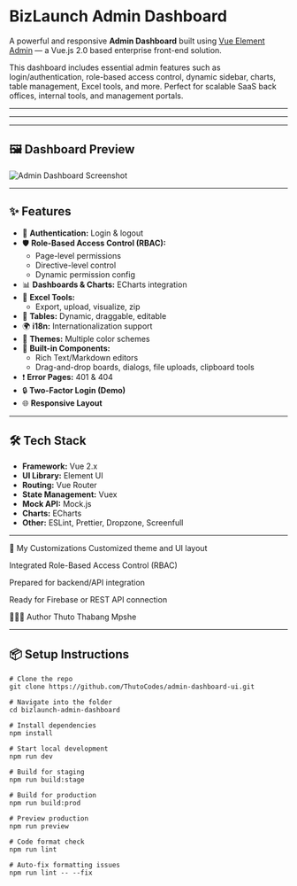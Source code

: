 # BizLaunch Admin Dashboard

A powerful and responsive **Admin Dashboard** built using [Vue Element Admin](https://github.com/PanJiaChen/vue-element-admin) — a Vue.js 2.0 based enterprise front-end solution.

This dashboard includes essential admin features such as login/authentication, role-based access control, dynamic sidebar, charts, table management, Excel tools, and more. Perfect for scalable SaaS back offices, internal tools, and management portals.

---

---
---

## 🖼 Dashboard Preview

![Admin Dashboard Screenshot](./Vue-elements-ui.png)


---

## ✨ Features

- 🔐 **Authentication:** Login & logout
- 🛡 **Role-Based Access Control (RBAC):**
  - Page-level permissions
  - Directive-level control
  - Dynamic permission config
- 📊 **Dashboards & Charts:** ECharts integration
- 🧾 **Excel Tools:**
  - Export, upload, visualize, zip
- 🧱 **Tables:** Dynamic, draggable, editable
- 🌍 **i18n:** Internationalization support
- 🎨 **Themes:** Multiple color schemes
- 🧩 **Built-in Components:**
  - Rich Text/Markdown editors
  - Drag-and-drop boards, dialogs, file uploads, clipboard tools
- ❗ **Error Pages:** 401 & 404
- 🔒 **Two-Factor Login (Demo)**
- 🌐 **Responsive Layout**

---

## 🛠 Tech Stack

- **Framework:** Vue 2.x
- **UI Library:** Element UI
- **Routing:** Vue Router
- **State Management:** Vuex
- **Mock API:** Mock.js
- **Charts:** ECharts
- **Other:** ESLint, Prettier, Dropzone, Screenfull

---
🧠 My Customizations
Customized theme and UI layout

Integrated Role-Based Access Control (RBAC)

Prepared for backend/API integration

Ready for Firebase or REST API connection

👨🏽‍💻 Author
Thuto Thabang Mpshe

---
## 📦 Setup Instructions

```
# Clone the repo
git clone https://github.com/ThutoCodes/admin-dashboard-ui.git

# Navigate into the folder
cd bizlaunch-admin-dashboard

# Install dependencies
npm install

# Start local development
npm run dev

# Build for staging
npm run build:stage

# Build for production
npm run build:prod

# Preview production
npm run preview

# Code format check
npm run lint

# Auto-fix formatting issues
npm run lint -- --fix

